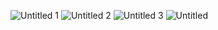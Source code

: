 ![Untitled 1](https://github.com/taeyoon0620/studyquiz/assets/165011661/737eb310-3761-45b6-a281-56848f9b51be)
![Untitled 2](https://github.com/taeyoon0620/studyquiz/assets/165011661/5c5810b4-096e-4b90-8e55-fb2d4e2198bc)
![Untitled 3](https://github.com/taeyoon0620/studyquiz/assets/165011661/0446e8a9-dc08-4f17-8c21-b40a6836db64)
![Untitled](https://github.com/taeyoon0620/studyquiz/assets/165011661/63e4d660-8407-476e-a8a8-73dc6c35090e)
